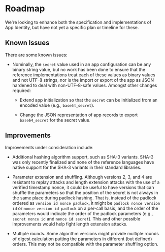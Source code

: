 # Roadmap

We're looking to enhance both the specification and implementations of App
Identity, but have not yet a specific plan or timeline for these.

## Known Issues

There are some known issues:

- Nominally, the `secret` value used in an app configuration can be any binary
  string value, but no work has been done to ensure that the reference
  implementations treat each of these values as binary values and not UTF-8
  strings, nor is the import or export of the app as JSON hardened to deal with
  non-UTF-8-safe values. Amongst other changes required:

  - Extend app initialization so that the `secret` can be initialized from an
    encoded value (e.g., `base64_secret`).

  - Change the JSON representation of app records to export `base64_secret` for
    the secret value.

## Improvements

Improvements under consideration include:

- Additional hashing algorithm support, such as SHA-3 variants. SHA-3 was only
  recently finalized and none of the reference languages have native support for
  the SHA-3 variants in their standard libraries.

- Parameter extension and shuffling. Although versions 2, 3, and 4 are resistant
  to replay attacks and length extension attacks with the use of a verified
  timestamp nonce, it could be useful to have versions that can shuffle the
  parameters so that the position of the secret is not always in the same place
  during padlock hashing. That is, instead of the padlock ordered as
  `version id nonce padlock`, it might be `padlock nonce version id` or
  `nonce version id padlock` on a per-call basis, and the order of the
  parameters would indicate the order of the padlock parameters (e.g.,
  `secret nonce id` and `nonce id secret`). This and other possible improvements
  would help fight length extension attacks.

- Multiple rounds. Some algorithm versions might provide multiple rounds of
  digest calculation putting the parameters in different (but defined) orders.
  This may not be compatible with the parameter shuffling option.

